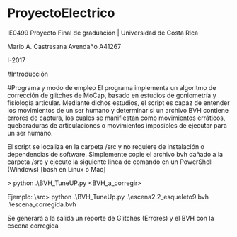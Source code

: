 # ProyectoElectrico
IE0499 Proyecto Final de graduación | Universidad de Costa Rica

Mario A. Castresana Avendaño
A41267

I-2017


#Introducción

#Programa y modo de empleo
El programa implementa un algoritmo de corrección de glitches de MoCap, basado
en estudios de goniometría y fisiología articular.  Mediante dichos estudios, el script
es capaz de entender los movimientos de un ser humano y determinar si un archivo BVH
contiene errores de captura, los cuales se manifiestan como movimientos erráticos, quebaraduras
de articulaciones o movimientos imposibles de ejecutar para un ser humano.

El script se localiza en la carpeta /src y no requiere de instalación o dependencias de software.
Simplemente copie el archivo bvh dañado a la carpeta /src y ejecute la siguiente linea de comando
en un PowerShell (Windows) [bash en Linux o Mac]

\> python .\BVH_TuneUP.py <BVH_a_corregir> <Nombre del BVH de salida>

Ejemplo:
    \src> python .\BVH_TuneUp.py .\escena2.2_esqueleto9.bvh .\escena_corregida.bvh

Se generará a la salida un reporte de Glitches (Errores) y el BVH con la escena corregida